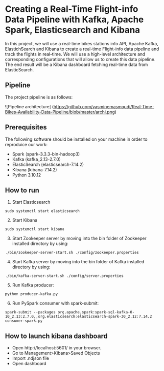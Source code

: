 # Creating a Real-Time Flight-info Data Pipeline with Kafka, Apache Spark, Elasticsearch and Kibana

In this project, we will use a real-time bikes stations info API, Apache Kafka, ElastichSearch and Kibana to create a real-time Flight-info data pipeline and track the flights in real-time. We will use a high-level architecture and
corresponding configurations that will allow us to create this data pipeline. The end result will be a Kibana dashboard fetching real-time data from ElasticSearch.


## Pipeline
The project pipeline is as follows:

![Pipeline architecture] (https://github.com/yasminemasmoudi/Real-Time-Bikes-Availability-Data-Pipeline/blob/master/archi.png)

## Prerequisites
The following software should be installed on your machine in order to reproduice our work:

- Spark (spark-3.3.3-bin-hadoop3)
- Kafka (kafka_2.13-2.7.0)
- ElasticSearch (elasticsearch-7.14.2)
- Kibana (kibana-7.14.2)
- Python 3.10.12

## How to run
1. Start Elasticsearch

`sudo systemctl start elasticsearch ` 

2. Start Kibana

`sudo systemctl start kibana ` 

3. Start Zookeeper server by moving into the bin folder of Zookeeper installed directory by using:

`./bin/zookeeper-server-start.sh ./config/zookeeper.properties`

4. Start Kafka server by moving into the bin folder of Kafka installed directory by using:

`./bin/kafka-server-start.sh ./config/server.properties`

5. Run Kafka producer:

`python producer-kafka.py`

6. Run PySpark consumer with spark-submit:

`spark-submit --packages org.apache.spark:spark-sql-kafka-0-10_2.13:2.7.0,,org.elasticsearch:elasticsearch-spark-30_2.12:7.14.2 consumer-spark.py`

## How to launch kibana dashboard

- Open http://localhost:5601/ in your browser.
- Go to Management>Kibana>Saved Objects
- Import .ndjson file
- Open dashboard










